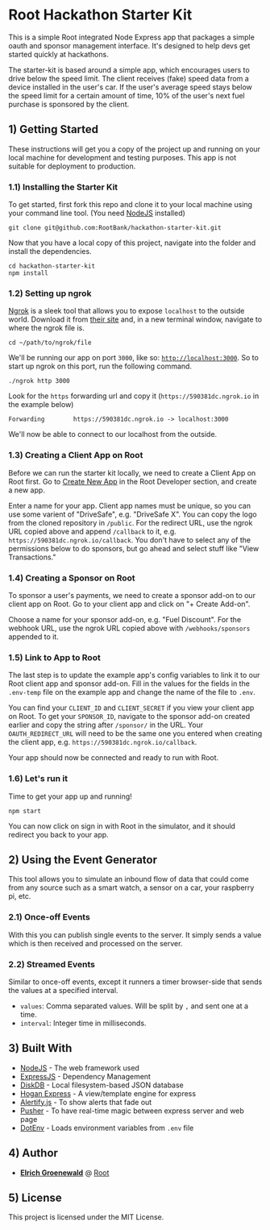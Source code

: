 # Root Hackathon Starter Kit

This is a simple Root integrated Node Express app that packages a simple oauth and sponsor management interface. It's designed to help devs get started quickly at hackathons.

The starter-kit is based around a simple app, which encourages users to drive below the speed limit. The client receives (fake) speed data from a device installed in the user's car. If the user's average speed stays below the speed limit for a certain amount of time, 10% of the user's next fuel purchase is sponsored by the client.

## 1) Getting Started

These instructions will get you a copy of the project up and running on your local machine for development and testing purposes. This app is not suitable for deployment to production.

### 1.1) Installing the Starter Kit

To get started, first fork this repo and clone it to your local machine using your command line tool. (You need [NodeJS](https://nodejs.org/en/) installed)

```
git clone git@github.com:RootBank/hackathon-starter-kit.git
```

Now that you have a local copy of this project, navigate into the folder and install the dependencies.

```
cd hackathon-starter-kit
npm install
```

### 1.2) Setting up ngrok

[Ngrok](https://ngrok.com/) is a sleek tool that allows you to expose `localhost` to the outside world. Download it from [their site](https://ngrok.com/) and, in a new terminal window, navigate to where the ngrok file is.

```
cd ~/path/to/ngrok/file
```

We'll be running our app on port `3000`, like so: [`http://localhost:3000`](http://localhost:3000). So to start up ngrok on this port, run the following command.

```
./ngrok http 3000
```

Look for the `https` forwarding url and copy it (`https://590381dc.ngrok.io` in the example below)
```
Forwarding        https://590381dc.ngrok.io -> localhost:3000
```

We'll now be able to connect to our localhost from the outside.

### 1.3) Creating a Client App on Root

Before we can run the starter kit locally, we need to create a Client App on Root first. Go to [Create New App](https://app.root.co.za/developer/apps/new-app) in the Root Developer section, and create a new app.

Enter a name for your app. Client app names must be unique, so you can use some varient of "DriveSafe", e.g. "DriveSafe X". You can copy the logo from the cloned repository in `/public`. For the redirect URL, use the ngrok URL copied above and append `/callback` to it, e.g. `https://590381dc.ngrok.io/callback`. You don't have to select any of the permissions below to do sponsors, but go ahead and select stuff like "View Transactions."

### 1.4) Creating a Sponsor on Root

To sponsor a user's payments, we need to create a sponsor add-on to our client app on Root. Go to your client app and click on "+ Create Add-on".

Choose a name for your sponsor add-on, e.g. "Fuel Discount". For the webhook URL, use the ngrok URL copied above with `/webhooks/sponsors` appended to it. 

### 1.5) Link to App to Root

The last step is to update the example app's config variables to link it to our Root client app and sponsor add-on. Fill in the values for the fields in the `.env-temp` file on the example app and change the name of the file to `.env`.

You can find your `CLIENT_ID` and `CLIENT_SECRET` if you view your client app on Root. To get your `SPONSOR_ID`, navigate to the sponsor add-on created earlier and copy the string after `/sponsor/` in the URL. Your `OAUTH_REDIRECT_URL` will need to be the same one you entered when creating the client app, e.g. `https://590381dc.ngrok.io/callback`.

Your app should now be connected and ready to run with Root.

### 1.6) Let's run it

Time to get your app up and running!

```
npm start
```

You can now click on sign in with Root in the simulator, and it should redirect you back to your app.

## 2) Using the Event Generator

This tool allows you to simulate an inbound flow of data that could come from any source such as a smart watch, a sensor on a car, your raspberry pi, etc.

### 2.1) Once-off Events

With this you can publish single events to the server. It simply sends a value which is then received and processed on the server.

### 2.2) Streamed Events

Similar to once-off events, except it runners a timer browser-side that sends the values at a specified interval.

- `values`: Comma separated values. Will be split by `,` and sent one at a time.
- `interval`: Integer time in milliseconds.

## 3) Built With

* [NodeJS](https://nodejs.org/en/) - The web framework used
* [ExpressJS](https://expressjs.com/) - Dependency Management
* [DiskDB](https://www.npmjs.com/package/diskdb) - Local filesystem-based JSON database
* [Hogan Express](https://github.com/vol4ok/hogan-express) - A view/template engine for express
* [Alertify.js](https://alertifyjs.org/) - To show alerts that fade out
* [Pusher](https://pusher.com/) - To have real-time magic between express server and web page
* [DotEnv](https://www.npmjs.com/package/dotenv) - Loads environment variables from `.env` file

## 4) Author

* **[Elrich Groenewald](https://github.com/elrichgro)** @ [Root](https://github.com/RootBank)

## 5) License

This project is licensed under the MIT License.
